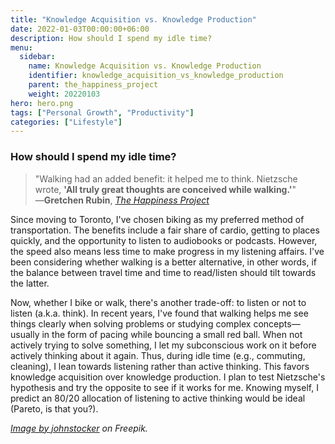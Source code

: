 ```yaml
---
title: "Knowledge Acquisition vs. Knowledge Production"
date: 2022-01-03T00:00:00+06:00
description: How should I spend my idle time?
menu:
  sidebar:
    name: Knowledge Acquisition vs. Knowledge Production
    identifier: knowledge_acquisition_vs_knowledge_production
    parent: the_happiness_project
    weight: 20220103
hero: hero.png
tags: ["Personal Growth", "Productivity"]
categories: ["Lifestyle"]
---
```


### How should I spend my idle time?

> "Walking had an added benefit: it helped me to think. Nietzsche wrote, **'All truly great thoughts are conceived while walking.'**"  
> —**Gretchen Rubin**, [_The Happiness Project_](https://www.goodreads.com/book/show/6398634-the-happiness-project)

Since moving to Toronto, I've chosen biking as my preferred method of transportation. The benefits include a fair share of cardio, getting to places quickly, and the opportunity to listen to audiobooks or podcasts. However, the speed also means less time to make progress in my listening affairs. I've been considering whether walking is a better alternative, in other words, if the balance between travel time and time to read/listen should tilt towards the latter.

Now, whether I bike or walk, there's another trade-off: to listen or not to listen (a.k.a. think). In recent years, I've found that walking helps me see things clearly when solving problems or studying complex concepts—usually in the form of pacing while bouncing a small red ball. When not actively trying to solve something, I let my subconscious work on it before actively thinking about it again. Thus, during idle time (e.g., commuting, cleaning), I lean towards listening rather than active thinking. This favors knowledge acquisition over knowledge production. I plan to test Nietzsche's hypothesis and try the opposite to see if it works for me. Knowing myself, I predict an 80/20 allocation of listening to active thinking would be ideal (Pareto, is that you?).


_<a href="https://www.freepik.com/free-vector/sharing-business-ideas-people-office-workers-team-up-share-lightbulb-lamp-idea_33904722.htm#page=3&query=get%20knowledge%20produce%20knowledge&position=33&from_view=search&track=ais">Image by johnstocker</a> on Freepik._

<!--
1. Biking or walking, the trade-off is between listening and active thinking. Finding the right balance can maximize personal growth.
2. During idle time, do you favor knowledge acquisition or knowledge production? Test different approaches to find what works best for you.
3. Inspired by Nietzsche, try allocating time for active thinking during daily activities to see if it boosts creativity and problem-solving.
-->
